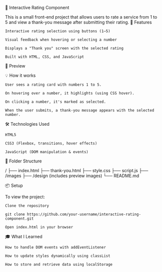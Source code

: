 🌟 Interactive Rating Component

This is a small front-end project that allows users to rate a service from 1 to 5 and view a thank-you message after submitting their rating.
🚀 Features

    Interactive rating selection using buttons (1–5)

    Visual feedback when hovering or selecting a number

    Displays a "Thank you" screen with the selected rating

    Built with HTML, CSS, and JavaScript

📸 Preview

💡 How it works

    User sees a rating card with numbers 1 to 5.

    On hovering over a number, it highlights (using CSS hover).

    On clicking a number, it's marked as selected.

    When the user submits, a thank-you message appears with the selected number.

🛠 Technologies Used

    HTML5

    CSS3 (Flexbox, transitions, hover effects)

    JavaScript (DOM manipulation & events)

📁 Folder Structure

/
├── index.html
├── thank-you.html
├── style.css
├── script.js
├── /images
├── /design (includes preview images)
└── README.md

📦 Setup

To view the project:

    Clone the repository

    git clone https://github.com/your-username/interactive-rating-component.git

    Open index.html in your browser

🎓 What I Learned

    How to handle DOM events with addEventListener

    How to update styles dynamically using classList

    How to store and retrieve data using localStorage

   
